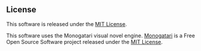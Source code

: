 ## License
This software is released under the [MIT License](LICENSE).

This software uses the Monogatari visual novel engine. [Monogatari](https://github.com/Monogatari/Monogatari) is a Free Open Source Software project released under the [MIT License](https://raw.githubusercontent.com/Monogatari/Monogatari/master/LICENSE).